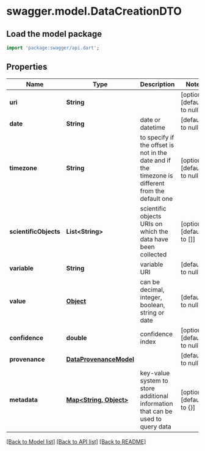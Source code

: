 # swagger.model.DataCreationDTO

## Load the model package
```dart
import 'package:swagger/api.dart';
```

## Properties
Name | Type | Description | Notes
------------ | ------------- | ------------- | -------------
**uri** | **String** |  | [optional] [default to null]
**date** | **String** | date or datetime | [default to null]
**timezone** | **String** | to specify if the offset is not in the date and if the timezone is different from the default one | [optional] [default to null]
**scientificObjects** | **List&lt;String&gt;** | scientific objects URIs on which the data have been collected | [optional] [default to []]
**variable** | **String** | variable URI | [default to null]
**value** | [**Object**](Object.md) | can be decimal, integer, boolean, string or date | [default to null]
**confidence** | **double** | confidence index | [optional] [default to null]
**provenance** | [**DataProvenanceModel**](DataProvenanceModel.md) |  | [default to null]
**metadata** | [**Map&lt;String, Object&gt;**](Object.md) | key-value system to store additional information that can be used to query data | [optional] [default to {}]

[[Back to Model list]](../README.md#documentation-for-models) [[Back to API list]](../README.md#documentation-for-api-endpoints) [[Back to README]](../README.md)



